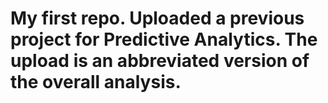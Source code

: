 # My first repo. Uploaded a previous project for Predictive Analytics. The upload is an abbreviated version of the overall analysis.
